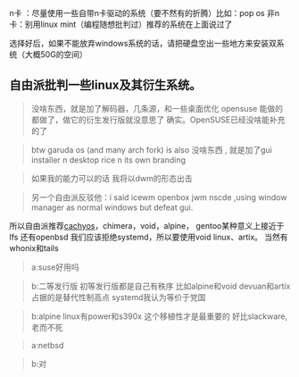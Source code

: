 n卡 ：尽量使用一些自带n卡驱动的系统（要不然有的折腾）比如：pop os 
非n卡：别用linux mint（编程随想批判过）推荐的系统在上面说过了

选择好后，如果不能放弃windows系统的话，请把硬盘空出一些地方来安装双系统（大概50G的空间）

## 自由派批判一些linux及其衍生系统。
> 没啥东西，就是加了解码器，几条源，和一些桌面优化
opensuse 能做的都做了，做它的衍生发行版就没意思了
确实。OpenSUSE已经没啥能补充的了

> btw garuda os (and many arch fork) is also 没啥东西 , 就是加了gui installer n desktop rice n its own branding


> 如果我的能力可以的话
我将以dwm的形态出击

> 另一个自由派反驳他：i said icewm openbox jwm nscde ,using window manager as normal windows but defeat gui.

所以自由派推荐[cachyos](https://cachyos.org)，chimera，void，alpine， gentoo某种意义上接近于lfs
还有openbsd
我们应该拒绝systemd，所以要使用void linux、artix。
当然有whonix和tails

>a:suse好用吗

>b:二等发行版
初等发行版都是自己有秩序
比如alpine和void
devuan和artix占据的是替代性制高点
systemd我认为等价于党国


>b:alpine linux有power和s390x
这个移植性才是最重要的
好比slackware,老而不死

>a:netbsd

>b:对

